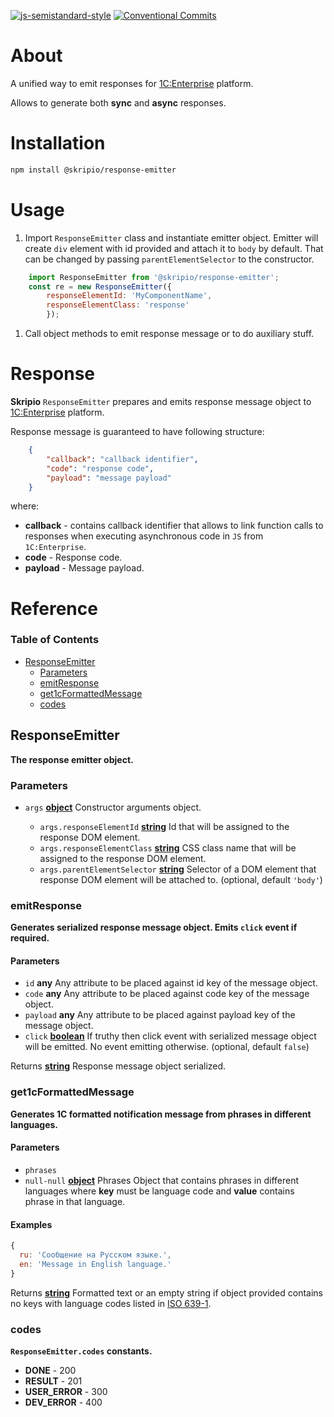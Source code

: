 [![js-semistandard-style](https://img.shields.io/badge/code%20style-semistandard-brightgreen.svg)](https://github.com/standard/semistandard)
[![Conventional Commits](https://img.shields.io/badge/Conventional%20Commits-1.0.0-yellow.svg)](https://conventionalcommits.org)

# About

A unified way to emit responses for [1C:Enterprise](https://www.1ci.com/developers/) platform.

Allows to generate both **sync** and **async** responses.

# Installation

```bash
npm install @skripio/response-emitter
```

# Usage

1.  Import `ResponseEmitter` class and instantiate emitter object. Emitter will create `div` element with id provided and attach it to `body` by default. That can be changed by passing `parentElementSelector` to the constructor.

```JavaScript
    import ResponseEmitter from '@skripio/response-emitter';
    const re = new ResponseEmitter({
        responseElementId: 'MyComponentName', 
        responseElementClass: 'response'
        });
```

1.  Call object methods to emit response message or to do auxiliary stuff.

# Response

**Skripio** `ResponseEmitter` prepares and emits response message object to [1C:Enterprise](https://www.1ci.com/developers/) platform.

Response message is guaranteed to have following structure:

```json
    { 
        "callback": "callback identifier", 
        "code": "response code", 
        "payload": "message payload" 
    }
```

where:

*   **callback** - contains callback identifier that allows to link function calls to responses when executing asynchronous code in `JS` from `1C:Enterprise`.
*   **code** - Response code.
*   **payload** - Message payload.

# Reference

<!-- Generated by documentation.js. Update this documentation by updating the source code. -->

### Table of Contents

*   [ResponseEmitter](#responseemitter)
    *   [Parameters](#parameters)
    *   [emitResponse](#emitresponse)
    *   [get1cFormattedMessage](#get1cformattedmessage)
    *   [codes](#codes)

## ResponseEmitter

**The response emitter object.**

### Parameters

*   `args` **[object](https://developer.mozilla.org/docs/Web/JavaScript/Reference/Global_Objects/Object)** Constructor arguments object.

    *   `args.responseElementId` **[string](https://developer.mozilla.org/docs/Web/JavaScript/Reference/Global_Objects/String)** Id that will be assigned to the response DOM element.
    *   `args.responseElementClass` **[string](https://developer.mozilla.org/docs/Web/JavaScript/Reference/Global_Objects/String)** CSS class name that will be assigned to the response DOM element.
    *   `args.parentElementSelector` **[string](https://developer.mozilla.org/docs/Web/JavaScript/Reference/Global_Objects/String)** Selector of a DOM element that response DOM element will be attached to. (optional, default `'body'`)

### emitResponse

**Generates serialized response message object. Emits `click` event if required.**

#### Parameters

*   `id` **any** Any attribute to be placed against id key of the message object.
*   `code` **any** Any attribute to be placed against code key of the message object.
*   `payload` **any** Any attribute to be placed against payload key of the message object.
*   `click` **[boolean](https://developer.mozilla.org/docs/Web/JavaScript/Reference/Global_Objects/Boolean)** If truthy then click event with serialized message object will be emitted. No event emitting otherwise. (optional, default `false`)

Returns **[string](https://developer.mozilla.org/docs/Web/JavaScript/Reference/Global_Objects/String)** Response message object serialized.

### get1cFormattedMessage

**Generates 1C formatted notification message from phrases in different languages.**

#### Parameters

*   `phrases`  
*   `null-null` **[object](https://developer.mozilla.org/docs/Web/JavaScript/Reference/Global_Objects/Object)** Phrases Object that contains phrases in different languages where **key** must be language code and **value** contains phrase in that language.

#### Examples

```javascript
{
  ru: 'Сообщение на Русском языке.',
  en: 'Message in English language.'
}
```

Returns **[string](https://developer.mozilla.org/docs/Web/JavaScript/Reference/Global_Objects/String)** Formatted text or an empty string if object provided contains no keys with language codes listed in [ISO 639-1](https://en.wikipedia.org/wiki/List_of_ISO\_639-1\_codes).

### codes

**`ResponseEmitter.codes` constants.**

*   **DONE**        - 200
*   **RESULT**      - 201
*   **USER_ERROR**  - 300
*   **DEV_ERROR**    - 400
